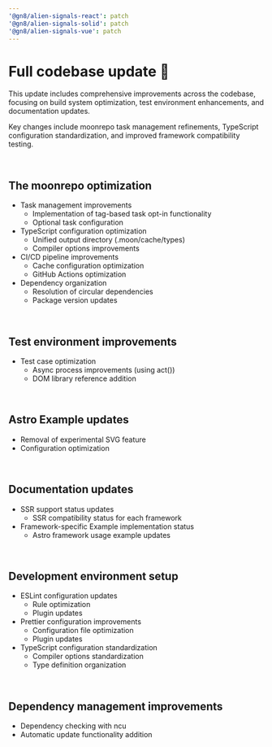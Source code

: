 ```yaml
---
'@gn8/alien-signals-react': patch
'@gn8/alien-signals-solid': patch
'@gn8/alien-signals-vue': patch
---
```


# Full codebase update 🎉

This update includes comprehensive improvements across the codebase, focusing on build system optimization, test environment enhancements, and documentation updates.

Key changes include moonrepo task management refinements, TypeScript configuration standardization, and improved framework compatibility testing.

<br />

## The moonrepo optimization

- Task management improvements
  - Implementation of tag-based task opt-in functionality
  - Optional task configuration
- TypeScript configuration optimization
  - Unified output directory (.moon/cache/types)
  - Compiler options improvements
- CI/CD pipeline improvements
  - Cache configuration optimization
  - GitHub Actions optimization
- Dependency organization
  - Resolution of circular dependencies
  - Package version updates

<br />

## Test environment improvements

- Test case optimization
  - Async process improvements (using act())
  - DOM library reference addition

<br />

## Astro Example updates

- Removal of experimental SVG feature
- Configuration optimization

<br />

## Documentation updates

- SSR support status updates
  - SSR compatibility status for each framework
- Framework-specific Example implementation status
  - Astro framework usage example updates

<br />

## Development environment setup

- ESLint configuration updates
  - Rule optimization
  - Plugin updates
- Prettier configuration improvements
  - Configuration file optimization
  - Plugin updates
- TypeScript configuration standardization
  - Compiler options standardization
  - Type definition organization

<br />

## Dependency management improvements

- Dependency checking with ncu
- Automatic update functionality addition
